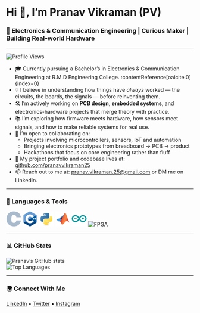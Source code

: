 # Hi 👋, I’m Pranav Vikraman (PV)

### 🔧 Electronics & Communication Engineering | Curious Maker | Building Real-world Hardware

---

![Profile Views](https://komarev.com/ghpvc/?username=pranavvikraman25&label=Profile%20views&color=0e75b6&style=flat)

- 🎓 Currently pursuing a Bachelor’s in Electronics & Communication Engineering at R.M.D Engineering College. :contentReference[oaicite:0]{index=0}  
- 💡 I believe in understanding how things have *always* worked — the circuits, the boards, the signals — before reinventing them.  
- 🛠 I’m actively working on **PCB design**, **embedded systems**, and electronics-hardware projects that merge theory with practice.  
- 📚 I’m exploring how firmware meets hardware, how sensors meet signals, and how to make reliable systems for real use.  
- 🤝 I’m open to collaborating on:  
  - Projects involving microcontrollers, sensors, IoT and automation  
  - Bringing electronics prototypes from breadboard → PCB → product  
  - Hackathons that focus on core engineering rather than fluff  
- 🔗 My project portfolio and codebase lives at: [github.com/pranavvikraman25](https://github.com/pranavvikraman25)  
- 📫 Reach out to me at: [pranav.vikraman.25@gmail.com](mailto:pranav.vikraman.25@gmail.com) or DM me on LinkedIn.  


---

### 🧰 Languages & Tools

<p align="left">
<!-- replace icons as per your actual skills -->
<img src="https://raw.githubusercontent.com/devicons/devicon/master/icons/c/c-original.svg" width="40" height="40" alt="C"/>
<img src="https://raw.githubusercontent.com/devicons/devicon/master/icons/cplusplus/cplusplus-original.svg" width="40" height="40" alt="C++"/>
<img src="https://raw.githubusercontent.com/devicons/devicon/master/icons/python/python-original.svg" width="40" height="40" alt="Python"/>
<img src="https://raw.githubusercontent.com/devicons/devicon/master/icons/matlab/matlab-original.svg" width the="40" height="40" alt="MATLAB"/>
<img src="https://raw.githubusercontent.com/devicons/devicon/master/icons/arduino/arduino-original.svg" width="40" height="40" alt="Arduino"/>
<img src="https://raw.githubusercontent.com/devicons/devicon/master/icons/fpga/board.svg" width="40" height="40" alt="FPGA"/>
</p>

---

### 📊 GitHub Stats

![Pranav’s GitHub stats](https://github-readme-stats.vercel.app/api?username=pranavvikraman25&show_icons=true&theme=tokyonight)  
![Top Languages](https://github-readme-stats.vercel.app/api/top-langs/?username=pranavvikraman25&layout=compact&theme=tokyonight)

---

### 🌍 Connect With Me

<p align="left">
<a href="https://www.linkedin.com/in/pranav-vikraman-322020242/" target="_blank">LinkedIn</a> •  
<a href="https://twitter.com/yourhandle" target="_blank">Twitter</a> •  
<a href="https://instagram.com/yourhandle" target="_blank">Instagram</a>
</p>

